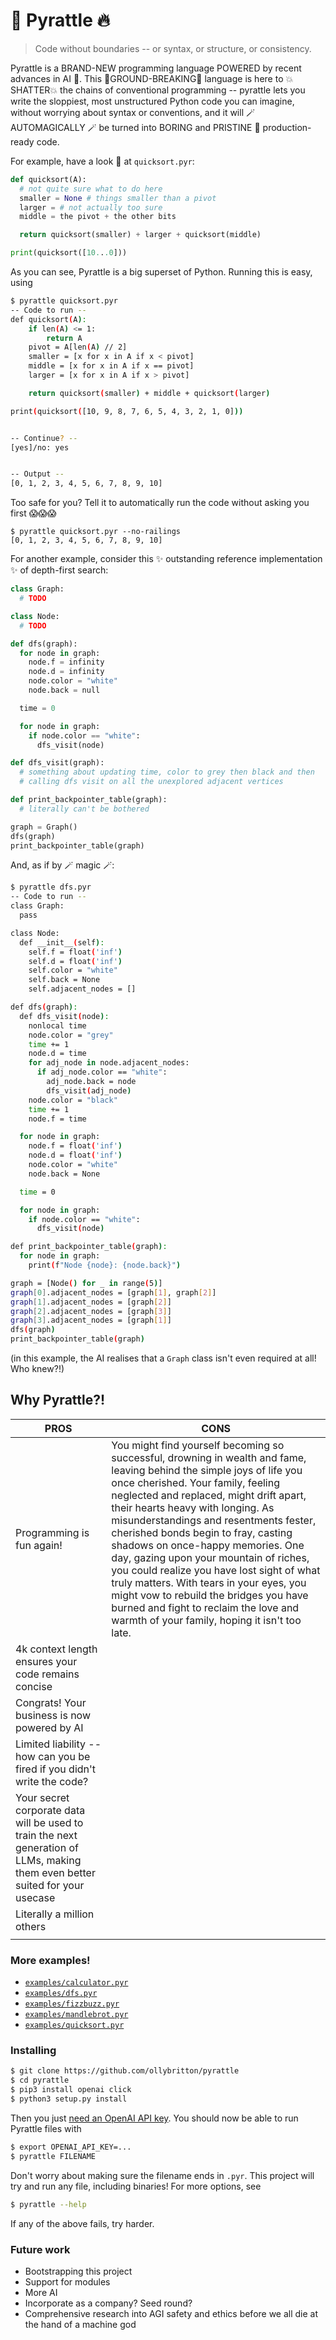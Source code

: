 # 🐍 Pyrattle 🔥
> Code without boundaries -- or syntax, or structure, or consistency.

Pyrattle is a BRAND-NEW programming language POWERED by recent advances in AI 🤖.  This 🌟GROUND-BREAKING🌟 language is here to 💥SHATTER💥 the chains of conventional programming -- pyrattle lets you write the sloppiest, most unstructured Python code you can imagine, without worrying about syntax or conventions, and it will 🪄 AUTOMAGICALLY 🪄 be turned into BORING and PRISTINE 🧽 production-ready code. 

For example, have a look 👀 at `quicksort.pyr`:

```python
def quicksort(A):
  # not quite sure what to do here
  smaller = None # things smaller than a pivot
  larger = # not actually too sure
  middle = the pivot + the other bits

  return quicksort(smaller) + larger + quicksort(middle)

print(quicksort([10...0]))
```

As you can see, Pyrattle is a big superset of Python. Running this is easy, using

```sh
$ pyrattle quicksort.pyr
-- Code to run --
def quicksort(A):
    if len(A) <= 1:
        return A
    pivot = A[len(A) // 2]
    smaller = [x for x in A if x < pivot]
    middle = [x for x in A if x == pivot]
    larger = [x for x in A if x > pivot]

    return quicksort(smaller) + middle + quicksort(larger)

print(quicksort([10, 9, 8, 7, 6, 5, 4, 3, 2, 1, 0]))


-- Continue? --
[yes]/no: yes


-- Output --
[0, 1, 2, 3, 4, 5, 6, 7, 8, 9, 10]
```

Too safe for you? Tell it to automatically run the code without asking you first 😱😱😱

```
$ pyrattle quicksort.pyr --no-railings
[0, 1, 2, 3, 4, 5, 6, 7, 8, 9, 10]
```

For another example, consider this ✨ outstanding reference implementation ✨ of depth-first search:

```python
class Graph:
  # TODO

class Node:
  # TODO

def dfs(graph):
  for node in graph:
    node.f = infinity
    node.d = infinity
    node.color = "white"
    node.back = null

  time = 0

  for node in graph:
    if node.color == "white":
      dfs_visit(node)

def dfs_visit(graph):
  # something about updating time, color to grey then black and then
  # calling dfs visit on all the unexplored adjacent vertices

def print_backpointer_table(graph):
  # literally can't be bothered

graph = Graph()
dfs(graph)
print_backpointer_table(graph)
```

And, as if by 🪄 magic 🪄:

```sh
$ pyrattle dfs.pyr
-- Code to run --
class Graph:
  pass

class Node:
  def __init__(self):
    self.f = float('inf')
    self.d = float('inf')
    self.color = "white"
    self.back = None
    self.adjacent_nodes = []

def dfs(graph):
  def dfs_visit(node):
    nonlocal time
    node.color = "grey"
    time += 1
    node.d = time
    for adj_node in node.adjacent_nodes:
      if adj_node.color == "white":
        adj_node.back = node
        dfs_visit(adj_node)
    node.color = "black"
    time += 1
    node.f = time

  for node in graph:
    node.f = float('inf')
    node.d = float('inf')
    node.color = "white"
    node.back = None

  time = 0

  for node in graph:
    if node.color == "white":
      dfs_visit(node)

def print_backpointer_table(graph):
  for node in graph:
    print(f"Node {node}: {node.back}")

graph = [Node() for _ in range(5)]
graph[0].adjacent_nodes = [graph[1], graph[2]]
graph[1].adjacent_nodes = [graph[2]]
graph[2].adjacent_nodes = [graph[3]]
graph[3].adjacent_nodes = [graph[1]]
dfs(graph)
print_backpointer_table(graph)
```

(in this example, the AI realises that a `Graph` class isn't even required at all! Who knew?!)

## Why Pyrattle?!
| **PROS**                                                                                                                      | **CONS**                                                                                                                                                                                                                                                                                                                                                                                                                                                                                                                                                                                                                                         |
|-------------------------------------------------------------------------------------------------------------------------------|--------------------------------------------------------------------------------------------------------------------------------------------------------------------------------------------------------------------------------------------------------------------------------------------------------------------------------------------------------------------------------------------------------------------------------------------------------------------------------------------------------------------------------------------------------------------------------------------------------------------------------------------------|
| Programming is fun again!                                                                                                     | You might find yourself becoming so successful, drowning in wealth and fame, leaving behind the  simple joys of life you once cherished. Your family, feeling neglected  and replaced, might drift apart, their hearts heavy with longing. As  misunderstandings and resentments fester, cherished bonds begin to fray,  casting shadows on once-happy memories. One day, gazing upon your  mountain of riches, you could realize you have lost sight of what truly  matters. With tears in your eyes, you might vow to rebuild the bridges  you have burned and fight to reclaim the love and warmth of your family,  hoping it isn't too late. |
| 4k context length ensures your code remains concise                                                                           |                                                                                                                                                                                                                                                                                                                                                                                                                                                                                                                                                                                                                                                  |
| Congrats! Your business is now powered by AI                                                                                  |                                                                                                                                                                                                                                                                                                                                                                                                                                                                                                                                                                                                                                                  |
| Limited liability -- how can you be fired if you didn't write the code?                                                       |                                                                                                                                                                                                                                                                                                                                                                                                                                                                                                                                                                                                                                                  |
| Your secret corporate data will be used to train the next generation of LLMs, making them even better suited for your usecase |                                                                                                                                                                                                                                                                                                                                                                                                                                                                                                                                                                                                                                                  |
| Literally a million others                                                                                                    |                                                                                                                                                                                                                                                                                                                                                                                                                                                                                                                                                                                                                                                  |
|                                                                                                                               |                                                                                                                                                                                                                                                                                                                                                                                                                                                                                                                                                                                                                                                  |

### More examples!
- [`examples/calculator.pyr`](examples/calculator.pyr)
- [`examples/dfs.pyr`](examples/dfs.pyr)
- [`examples/fizzbuzz.pyr`](examples/fizzbuzz.pyr)
- [`examples/mandlebrot.pyr`](examples/mandlebrot.pyr)
- [`examples/quicksort.pyr`](examples/quicksort.pyr)

### Installing
```sh
$ git clone https://github.com/ollybritton/pyrattle
$ cd pyrattle
$ pip3 install openai click
$ python3 setup.py install
```

Then you just [need an OpenAI API key](https://platform.openai.com/account/api-keys). You should now be able to run Pyrattle files with 

```sh
$ export OPENAI_API_KEY=...
$ pyrattle FILENAME
```

Don't worry about making sure the filename ends in `.pyr`. This project will try and run any file, including binaries! For more options, see

```sh
$ pyrattle --help
```

If any of the above fails, try harder.

### Future work
- Bootstrapping this project
- Support for modules
- More AI
- Incorporate as a company? Seed round?
- Comprehensive research into AGI safety and ethics before we all die at the hand of a machine god

